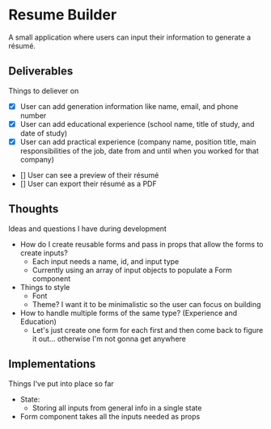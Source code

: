 # Resume Builder

A small application where users can input their information to generate a résumé.

## Deliverables

Things to deliever on

- [X] User can add generation information like name, email, and phone number
- [X] User can add educational experience (school name, title of study, and date of study)
- [X] User can add practical experience (company name, position title, main responsibilities of the job, date from and until when you worked for that company)
- [] User can see a preview of their résumé
- [] User can export their résumé as a PDF

## Thoughts

Ideas and questions I have during development

- How do I create reusable forms and pass in props that allow the forms to create inputs?
  - Each input needs a name, id, and input type
  - Currently using an array of input objects to populate a Form component
- Things to style
  - Font
  - Theme? I want it to be minimalistic so the user can focus on building
- How to handle multiple forms of the same type? (Experience and Education)
  - Let's just create one form for each first and then come back to figure it out... otherwise I'm not gonna get anywhere

## Implementations

Things I've put into place so far

- State:
  - Storing all inputs from general info in a single state
- Form component takes all the inputs needed as props